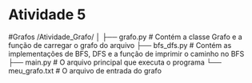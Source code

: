# Atividade 5
#Grafos
/Atividade_Grafo/
│
├── grafo.py        # Contém a classe Grafo e a função de carregar o grafo do arquivo
├── bfs_dfs.py      # Contém as implementações de BFS, DFS e a função de imprimir o caminho no BFS
├── main.py         # O arquivo principal que executa o programa
└── meu_grafo.txt   # O arquivo de entrada do grafo

